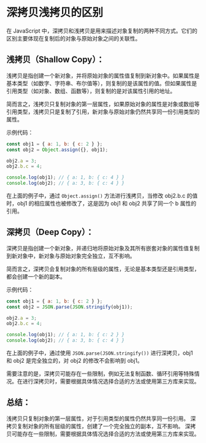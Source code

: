 # 深拷贝浅拷贝的区别

在 JavaScript 中，深拷贝和浅拷贝是用来描述对象复制的两种不同方式。它们的区别主要体现在复制后的对象与原始对象之间的关联性。

## 浅拷贝（Shallow Copy）：

浅拷贝是指创建一个新对象，并将原始对象的属性值复制到新对象中。如果属性是基本类型（如数字、字符串、布尔值等），则复制的是该属性的值。但如果属性是引用类型（如对象、数组、函数等），则复制的是对该属性引用的地址。

简而言之，浅拷贝只复制对象的第一层属性，如果原始对象的属性是对象或数组等引用类型，浅拷贝只是复制了引用，新对象与原始对象仍然共享同一份引用类型的属性。

示例代码：

```javascript
const obj1 = { a: 1, b: { c: 2 } };
const obj2 = Object.assign({}, obj1);

obj2.a = 3;
obj2.b.c = 4;

console.log(obj1); // { a: 1, b: { c: 4 } }
console.log(obj2); // { a: 3, b: { c: 4 } }
```

在上面的例子中，通过 `Object.assign()` 方法进行浅拷贝，当修改 obj2.b.c 的值时，obj1 的相应属性也被修改了，这是因为 obj1 和 obj2 共享了同一个 b 属性的引用。

## 深拷贝（Deep Copy）：

深拷贝是指创建一个新对象，并递归地将原始对象及其所有嵌套对象的属性值复制到新对象中，新对象与原始对象完全独立，互不影响。

简而言之，深拷贝会复制对象的所有层级的属性，无论是基本类型还是引用类型，都会创建一个新的副本。

示例代码：

```javascript
const obj1 = { a: 1, b: { c: 2 } };
const obj2 = JSON.parse(JSON.stringify(obj1));

obj2.a = 3;
obj2.b.c = 4;

console.log(obj1); // { a: 1, b: { c: 2 } }
console.log(obj2); // { a: 3, b: { c: 4 } }
```

在上面的例子中，通过使用 `JSON.parse(JSON.stringify())` 进行深拷贝，obj1 和 obj2 是完全独立的，对 obj2 的修改不会影响到 obj1。

需要注意的是，深拷贝可能存在一些限制，例如无法复制函数、循环引用等特殊情况。在进行深拷贝时，需要根据具体情况选择合适的方法或使用第三方库来实现。

## 总结：

浅拷贝只复制对象的第一层属性，对于引用类型的属性仍然共享同一份引用。
深拷贝复制对象的所有层级的属性，创建了一个完全独立的副本，互不影响。
深拷贝可能存在一些限制，需要根据具体情况选择合适的方法或使用第三方库来实现。